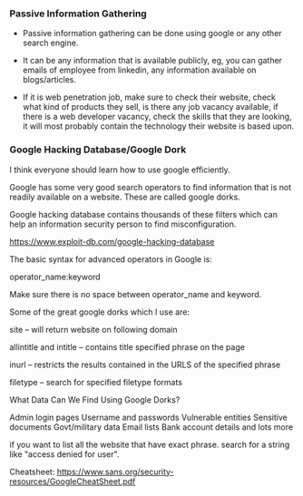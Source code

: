 ### Passive Information Gathering

- Passive information gathering can be done using google or any other search engine.

- It can be any information that is available publicly, eg, you can gather emails of employee from linkedin, any information available on blogs/articles.

- If it is web penetration job, make sure to check their website, check  what kind of products they sell, is there any job vacancy available, if there is a web developer vacancy, check the skills that they are looking, it will most probably contain the technology their website is based upon.

### Google Hacking Database/Google Dork

I think everyone should learn how to use google efficiently.

Google has some very good search operators to find information that is not readily available on a website. These are called google dorks.

Google hacking database contains thousands of these filters which can help an information security person to find misconfiguration.

https://www.exploit-db.com/google-hacking-database

The basic syntax for advanced operators in Google is:

operator_name:keyword

Make sure there is no space between operator_name and keyword.

Some of the great google dorks which I use are:

site – will return website on following domain

allintitle and intitle – contains title specified phrase on the page

inurl – restricts the results contained in the URLS of the specified phrase

filetype – search for specified filetype formats

What Data Can We Find Using Google Dorks?

Admin login pages
Username and passwords
Vulnerable entities
Sensitive documents
Govt/military data
Email lists
Bank account details and lots more

if you want to list all the website that have exact phrase. search for a string like "access denied for user".

Cheatsheet: https://www.sans.org/security-resources/GoogleCheatSheet.pdf
